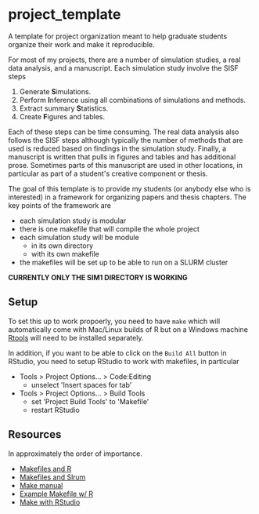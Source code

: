 # project_template

A template for project organization meant to help graduate students organize their work and make it reproducible.

For most of my projects, there are a number of simulation studies, a real data analysis, and a manuscript. 
Each simulation study involve the SISF steps

1. Generate **S**imulations.
1. Perform **I**nference using all combinations of simulations and methods.
1. Extract summary **S**tatistics.
1. Create **F**igures and tables.

Each of these steps can be time consuming. 
The real data analysis also follows the SISF steps although typically the number of methods that are used is reduced based on findings in the simulation study. 
Finally, a manuscript is written that pulls in figures and tables and has additional prose. 
Sometimes parts of this manuscript are used in other locations, in particular as part of a student's creative component or thesis. 

The goal of this template is to provide my students (or anybody else who is interested) in a framework for organizing papers and thesis chapters. The key points of the framework are 

- each simulation study is modular
- there is one makefile that will compile the whole project
- each simulation study will be module
  - in its own directory
  - with its own makefile
- the makefiles will be set up to be able to run on a SLURM cluster

**CURRENTLY ONLY THE SIM1 DIRECTORY IS WORKING**

## Setup

To set this up to work propoerly, you need to have `make` which will automatically come with Mac/Linux builds of R but on a Windows machine [Rtools](http://cran.r-project.org/bin/windows/Rtools/) will need to be installed separately. 

In addition, if you want to be able to click on the `Build All` button in RStudio, you need to setup RStudio to work with makefiles, in particular 

- Tools > Project Options... > Code:Editing 
  - unselect 'Insert spaces for tab'
- Tools > Project Options... > Build Tools 
  - set 'Project Build Tools' to 'Makefile'
  - restart RStudio
 

## Resources

In approximately the order of importance. 

- [Makefiles and R](http://robjhyndman.com/hyndsight/makefiles/)
- [Makefiles and Slrum](http://plindenbaum.blogspot.com/2014/09/parallelizing-gnu-make-4-in-slurm.html)
- [Make manual](https://www.gnu.org/software/make/manual/html_node/index.html)
- [Example Makefile w/ R](http://stat545.com/automation04_make-activity.html)
- [Make with RStudio](http://www.r-bloggers.com/rstudio-and-makefiles-mind-your-options/)
